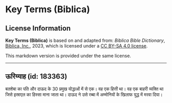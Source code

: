 # Key Terms (Biblica)

## License Information

**Key Terms (Biblica)** is based on and adapted from: _Biblica Bible Dictionary_, [Biblica, Inc.](https://www.biblica.com/), 2023, which is licensed under a [CC BY-SA 4.0 license](https://creativecommons.org/licenses/by-sa/4.0/legalcode.en).

This markdown version is provided under the same license.



--------------------------------

## ऊरिय्याह (id: 183363)

बतशेबा का पति और दाऊद के 30 प्रमुख योद्धाओं में से एक। वह एक हित्ती था। वह एक बाहरी व्यक्ति था जिसे इस्राएल का हिस्सा माना जाता था। दाऊद ने उसे रब्बा में अम्मोनियों के खिलाफ युद्ध में मरवा दिया।


